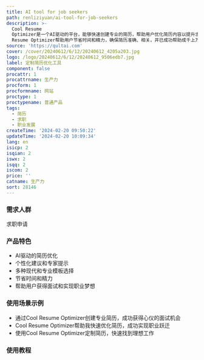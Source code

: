 ```yaml
---
title: AI tool for job seekers
path: renliziyuan/ai-tool-for-job-seekers
description: >-
  Cool Resume
  Optimizer是一个AI驱动的平台，能够快速创建专业的简历，帮助用户优化简历内容以提升求职成功率。用户只需提供求职职位的描述，系统将根据该职位优化简历内容，并提供个性化建议和专家提示。用户可以选择多种现代和专业的模板，根据自己的行业或个人风格定制简历外观。Cool
  Resume Optimizer帮助用户节省时间和精力，确保简历准确、相关，并已成功帮助成千上万的用户获得面试和实现职业梦想。
source: 'https://qultai.com'
cover: /cover/20240612/6/12/20240612_4205a203.jpg
logo: /logo/20240612/6/12/20240612_9506edb7.jpg
label: 定制简历优化工具
component: false
procattr: 1
procattrname: 生产力
procform: 1
procformname: 网站
proctype: 1
proctypename: 普通产品
tags:
  - 简历
  - 求职
  - 职业发展
createTime: '2024-02-20 09:50:22'
updateTime: '2024-02-20 10:09:34'
lang: en
isicp: 2
isqian: 2
iswx: 2
isqq: 2
iscom: 2
price: ''
catname: 生产力
sort: 28146
---
```




### 需求人群
求职申请

### 产品特色
- AI驱动的简历优化
- 个性化建议和专家提示
- 多种现代和专业模板选择
- 节省时间和精力
- 帮助用户获得面试和实现职业梦想

### 使用场景示例
- 通过Cool Resume Optimizer创建专业简历，成功获得心仪的面试机会
- Cool Resume Optimizer帮助我快速优化简历，成功实现职业跃迁
- 使用Cool Resume Optimizer定制简历，快速找到理想工作

### 使用教程


  
